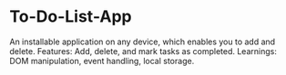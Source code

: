 # To-Do-List-App
An installable application on any device, which enables you to add and delete.  Features: Add, delete, and mark tasks as completed. Learnings: DOM manipulation, event handling, local storage.
